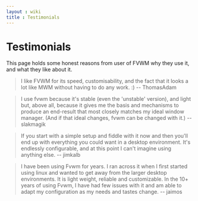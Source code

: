 ```yaml
---
layout : wiki
title : Testimonials
---
```


# Testimonials

This page holds some honest reasons from user of FVWM why they use it, and what they like about it. 

> I like FVWM for its speed, customisability, and the fact that it looks a lot like MWM without having to do any work.  :)  -- ThomasAdam

> I use fvwm because it's stable (even the 'unstable' version), and light but, above all, because it gives me the basis and mechanisms to produce an end-result that most closely matches my ideal window manager. (And if that ideal changes, fvwm can be changed with it.) -- slakmagik

> If you start with a simple setup and fiddle with it now and then you'll end up with everything you could want in a desktop environment. It's endlessly configurable, and at this point I can't imagine using anything else. -- jimkalb

> I have been using Fvwm for years. I ran across it when I first started using linux and wanted to get away from the larger desktop environments. It is light weight, reliable and customizable. In the 10+ years of using Fvwm, I have had few issues with it and am able to adapt my configuration as my needs and tastes change. -- jaimos 
